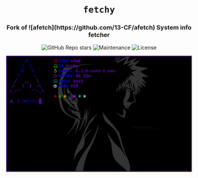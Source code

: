 <div align="center">

# `fetchy`

<h3>
  Fork of ![afetch](https://github.com/13-CF/afetch) System info fetcher
</h3>

<!-- Badges -->
![GitHub Repo stars](https://img.shields.io/github/stars/nemo256/fetchy?style=for-the-badge)
![Maintenance](https://shields.io/maintenance/yes/2022?style=for-the-badge)
![License](https://shields.io/github/license/nemo256/fetchy?style=for-the-badge)

<!-- Demo image -->
![Demo](demo.png)

</div>
